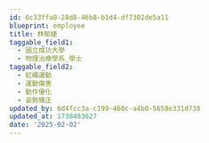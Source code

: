 ```yaml
---
id: 6c33ffa8-28d8-46b8-b1d4-df7302de5a11
blueprint: employee
title: 林郁婕
taggable_field1:
  - 國立成功大學
  - 物理治療學系_學士
taggable_field2:
  - 紅繩運動
  - 運動傷害
  - 動作優化
  - 姿勢矯正
updated_by: 6d4fcc3a-c199-468c-a4b0-5658e331d738
updated_at: 1738483627
date: '2025-02-02'
---
```

